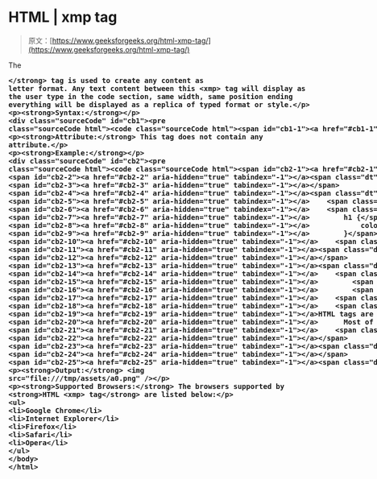# HTML | xmp tag

> 原文：[https://www.geeksforgeeks.org/html-xmp-tag/](https://www.geeksforgeeks.org/html-xmp-tag/)

The **<xmp>** tag is used to create any content as letter format. Any text content between this <xmp> tag will display as the user type in the code section, same width, same position ending everything will be displayed as a replica of typed format or style.

**Syntax:**

```html
<xmp> statement </xmp>
```

**Attribute:** This tag does not contain any attribute.

**Example:**

```html
<!DOCTYPE html>
<html>

<head>
    <title>HTML <xmp> Tag</title>
    <style>
        h1 {
            color: green;
        }
    </style>
</head>

<body>
    <center>
        <h1>GeeksforGeeks</h1>
        <h2>HTML <xmp> tag</h2>
    </center>
    <xmp>
HTML tags are hidden keywords and used to create web pages in different format. 
      Most of the tags contain two parts, opening tags and closing tags.
    </xmp>

</body>

</html>
```

**Output:**
![](img/483a29dda2767a06400e465eaa440820.png)

**Supported Browsers:** The browsers supported by **HTML <xmp> tag** are listed below:

*   Google Chrome
*   Internet Explorer
*   Firefox
*   Safari
*   Opera